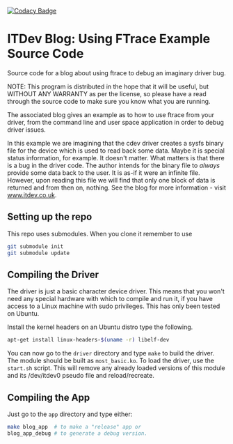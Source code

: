[![Codacy Badge](https://api.codacy.com/project/badge/Grade/31b39a241f324d53a798ed80016346c6)](https://www.codacy.com/app/jh-itdev/blog_using_ftrace?utm_source=github.com&amp;utm_medium=referral&amp;utm_content=jh-itdev/blog_using_ftrace&amp;utm_campaign=Badge_Grade)

# ITDev Blog: Using FTrace Example Source Code

Source code for a blog about using ftrace to debug an imaginary driver bug.

NOTE: This program is distributed in the hope that it will be useful, but WITHOUT ANY WARRANTY as per the license,
so please have a read through the source code to make sure you know what you are running.

The associated blog gives an example as to how to use ftrace from your driver, from the command line and user space
application in order to debug driver issues.

In this example we are imagining that the cdev driver creates a sysfs binary file for the device which is used to read
back some data. Maybe it is special status information, for example. It doesn't matter. What matters is that there is a
bug in the driver code. The author intends for the binary file to *always* provide some data back to the user. It is
as-if it were an infinite file. However, upon reading this file we will find that only one block of data is returned
and from then on, nothing. See the blog for more information - visit www.itdev.co.uk.

## Setting up the repo
This repo uses submodules. When you clone it remember to use
```bash
git submodule init
git submodule update
```

## Compiling the Driver

The driver is just a basic character device driver. This means that you won't need any special hardware with which
to compile and run it, if you have access to a Linux machine with sudo privileges. This has only been tested
on Ubuntu.

Install the kernel headers on an Ubuntu distro type the following.

```bash
apt-get install linux-headers-$(uname -r) libelf-dev
```

You can now go to the `driver` directory and type `make` to build the driver. The module should be built as 
`most_basic.ko`. To load the driver, use the `start.sh` script. This will remove any already loaded versions of this
module and its /dev/itdev0 pseudo file and reload/recreate.

## Compiling the App

Just go to the `app` directory and type either:

```bash
make blog_app  # to make a "release" app or 
blog_app_debug # to generate a debug version.
```
